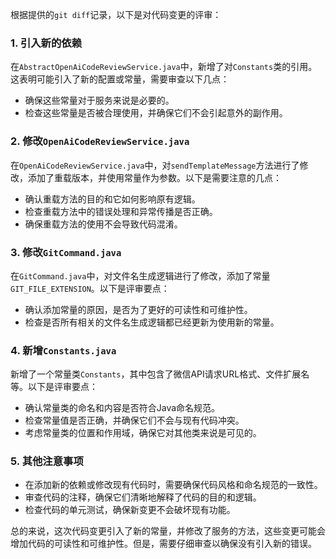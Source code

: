 根据提供的`git diff`记录，以下是对代码变更的评审：

### 1. 引入新的依赖
在`AbstractOpenAiCodeReviewService.java`中，新增了对`Constants`类的引用。这表明可能引入了新的配置或常量，需要审查以下几点：
- 确保这些常量对于服务来说是必要的。
- 检查这些常量是否被合理使用，并确保它们不会引起意外的副作用。

### 2. 修改`OpenAiCodeReviewService.java`
在`OpenAiCodeReviewService.java`中，对`sendTemplateMessage`方法进行了修改，添加了重载版本，并使用常量作为参数。以下是需要注意的几点：
- 确认重载方法的目的和它如何影响原有逻辑。
- 检查重载方法中的错误处理和异常传播是否正确。
- 确保重载方法的使用不会导致代码混淆。

### 3. 修改`GitCommand.java`
在`GitCommand.java`中，对文件名生成逻辑进行了修改，添加了常量`GIT_FILE_EXTENSION`。以下是评审要点：
- 确认添加常量的原因，是否为了更好的可读性和可维护性。
- 检查是否所有相关的文件名生成逻辑都已经更新为使用新的常量。

### 4. 新增`Constants.java`
新增了一个常量类`Constants`，其中包含了微信API请求URL格式、文件扩展名等。以下是评审要点：
- 确认常量类的命名和内容是否符合Java命名规范。
- 检查常量值是否正确，并确保它们不会与现有代码冲突。
- 考虑常量类的位置和作用域，确保它对其他类来说是可见的。

### 5. 其他注意事项
- 在添加新的依赖或修改现有代码时，需要确保代码风格和命名规范的一致性。
- 审查代码的注释，确保它们清晰地解释了代码的目的和逻辑。
- 检查代码的单元测试，确保新变更不会破坏现有功能。

总的来说，这次代码变更引入了新的常量，并修改了服务的方法，这些变更可能会增加代码的可读性和可维护性。但是，需要仔细审查以确保没有引入新的错误。